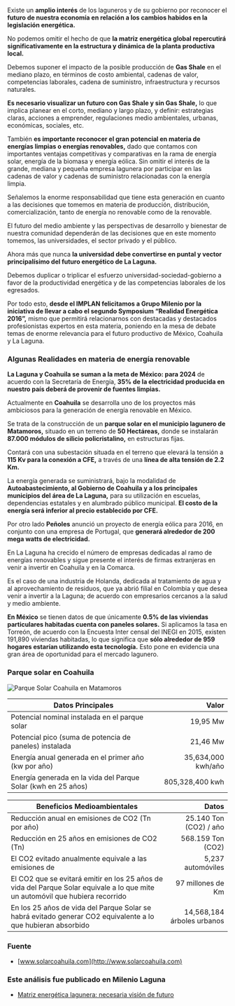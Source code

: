 
Existe un **amplio interés** de los laguneros y de su gobierno por reconocer el **futuro de nuestra economía en relación a los cambios habidos en la legislación energética.**

No podemos omitir el hecho de que **la matriz energética global repercutirá significativamente en la estructura y dinámica de la planta productiva local.**

Debemos suponer el impacto de la posible producción de **Gas Shale** en el mediano plazo, en términos de costo ambiental, cadenas de valor, competencias laborales, cadena de suministro, infraestructura y recursos naturales.

**Es necesario visualizar un futuro con Gas Shale y sin Gas Shale,** lo que implica planear en el corto, mediano y largo plazo, y definir: estrategias claras, acciones a emprender, regulaciones medio ambientales, urbanas, económicas, sociales, etc.

También **es importante reconocer el gran potencial en materia de energías limpias o energías renovables,** dado que contamos con importantes ventajas competitivas y comparativas en la rama de energía solar, energía de la biomasa y energía eólica. Sin omitir el interés de la grande, mediana y pequeña empresa lagunera por participar en las cadenas de valor y cadenas de suministro relacionadas con la energía limpia.

Señalemos la enorme responsabilidad que tiene esta generación en cuanto a las decisiones que tomemos en materia de producción, distribución, comercialización, tanto de energía no renovable como de la renovable.

El futuro del medio ambiente y las perspectivas de desarrollo y bienestar de nuestra comunidad dependerán de las decisiones que en este momento tomemos, las universidades, el sector privado y el público.

Ahora más que nunca **la universidad debe convertirse en puntal y vector principalísimo del futuro energético de La Laguna.**

Debemos duplicar o triplicar el esfuerzo universidad-sociedad-gobierno a favor de la productividad energética y de las competencias laborales de los egresados.

Por todo esto, **desde el IMPLAN felicitamos a Grupo Milenio por la iniciativa de llevar a cabo el segundo Symposium “Realidad Energética 2016”,** mismo que permitirá relacionarnos con destacadas y destacados profesionistas expertos en esta materia, poniendo en la mesa de debate temas de enorme relevancia para el futuro productivo de México, Coahuila y La Laguna.

### Algunas Realidades en materia de energía renovable

**La Laguna y Coahuila se suman a la meta de México: para 2024** de acuerdo con la Secretaría de Energía, **35% de la electricidad producida en nuestro país deberá de provenir de fuentes limpias.**

Actualmente en **Coahuila** se desarrolla uno de los proyectos más ambiciosos para la generación de energía renovable en México.

Se trata de la construcción de un **parque solar en el municipio lagunero de Matamoros,**  situado en un terreno de **50 Hectáreas,** donde se instalarán **87.000 módulos de silicio policristalino,** en estructuras fijas.

Contará con una subestación situada en el terreno que elevará la tensión a **115 Kv para la conexión a CFE,** a través de una **línea de alta tensión de 2.2 Km.**

La energía generada se suministrará, bajo la modalidad de **Autoabastecimiento, al Gobierno de Coahuila y a los principales municipios del área de La Laguna,** para su utilización en escuelas, dependencias estatales y en alumbrado público municipal. **El costo de la energía será inferior al precio establecido por CFE.**

Por otro lado **Peñoles** anunció un proyecto de energía eólica para 2016, en conjunto con una empresa de Portugal, que **generará alrededor de 200 mega watts de electricidad.**

En La Laguna ha crecido el número de empresas dedicadas al ramo de energías renovables y sigue presente el interés de firmas extranjeras en venir a invertir en Coahuila y en la Comarca.

Es el caso de una industria de Holanda, dedicada al tratamiento de agua y al aprovechamiento de residuos, que ya abrió filial en Colombia y que desea venir a invertir a la Laguna; de acuerdo con empresarios cercanos a la salud y medio ambiente.

**En México** se tienen datos de que únicamente **0.5% de las viviendas particulares habitadas cuenta con paneles solares.** Si aplicamos la tasa en Torreón, de acuerdo con la Encuesta Inter censal del INEGI en 2015, existen 191,890 viviendas habitadas, lo que significa que **sólo alrededor de 959 hogares estarían utilizando esta tecnología.** Esto pone en evidencia una gran área de oportunidad para el mercado lagunero.

### Parque solar en Coahuila

<img class="img-responsive" src="matriz-energetica-lagunera-necesaria-vision-de-futuro/parque-solar-coahuila.jpg" alt="Parque Solar Coahuila en Matamoros">

Datos Principales                                             | Valor
--------------------------------------------------------------|-------------------:
Potencial nominal instalada en el parque solar                |           19,95 Mw
Potencial pico (suma de potencia de paneles) instalada        |           21,46 Mw
Energía anual generada en el primer año (kw por año)          | 35,634,000 kwh/año
Energía generada en la vida del Parque Solar (kwh en 25 años) |    805,328,400 kwh

Beneficios Medioambientales                                                                                                    |                      Datos
-------------------------------------------------------------------------------------------------------------------------------|---------------------------:
Reducción anual en emisiones de CO2 (Tn por año)                                                                               |     25.140 Ton (CO2) / año
Reducción en 25 años en emisiones de CO2 (Tn)                                                                                  |          568.159 Ton (CO2)
El CO2 evitado anualmente equivale a las emisiones de                                                                          |          5,237 automóviles
El CO2 que se evitará emitir en los 25 años de vida del Parque Solar equivale a lo que mite un automóvil que hubiera recorrido |          97 millones de Km
En los 25 años de vida del Parque Solar se habrá evitado generar CO2 equivalente a lo que hubieran absorbido                   | 14,568,184 árboles urbanos

### Fuente

* [www.solarcoahuila.com](http://www.solarcoahuila.com)

### Este análisis fue publicado en Milenio Laguna

* [Matriz energética lagunera: necesaria visión de futuro](http://www.milenio.com/region/Milenio_Noticias-Nuestra_Metropoli_desde_el_IMPLAN-IMPLAN_Torreon-Matriz_Energetica_0_801519889.html)
